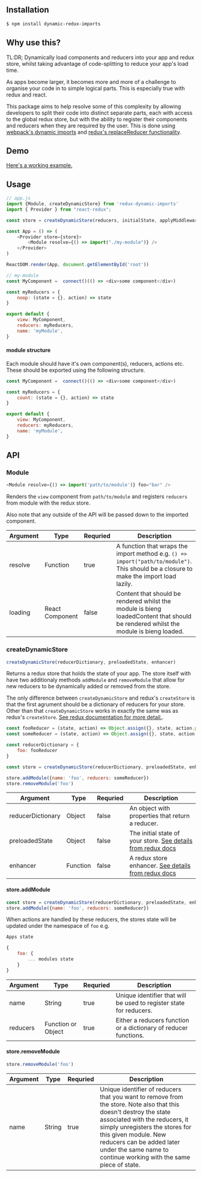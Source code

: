 ## Installation

```sh
$ npm install dynamic-redux-imports
```

## Why use this?

TL:DR; Dynamically load components and reducers into your app and redux store, whilst taking advantage of code-splitting to reduce your app's load time.

As apps become larger, it becomes more and more of a challenge to organise your code in to simple logical parts. This is especially true with redux and react.

This package aims to help resolve some of this complexity by allowing developers to split their code into distinct separate parts, each with access to the global redux store, but with the ability to register their components and reducers when they are required by the user. This is done using [webpack's dynamic imports](https://webpack.js.org/guides/code-splitting/#dynamic-imports) and [redux's replaceReducer functionality](https://reduxjs.org/api/store#replacereducer-next-reducer).

## Demo

[Here's a working example.](https://codesandbox.io/s/znx199wpmp)

## Usage
```js
// app.js
import {Module, createDynamicStore} from 'redux-dynamic-imports'
import { Provider } from "react-redux";

const store = createDynamicStore(reducers, initialState, applyMiddleware);

const App = () => (
    <Provider store={store}>
        <Module resolve={() => import("./my-module")} />
    </Provider>
)

ReactDOM.render(App, document.getElementById('root'))

// my-module
const MyComponent =  connect()(() => <div>some component</div>)

const myReducers = {
    noop: (state = {}, action) => state
}

export default {
    view: MyComponent,
    reducers: myReducers,
    name: 'myModule',
}
```

#### module structure
Each module should have it's own component(s), reducers, actions etc. These should be exported using the following structure.

```js
const MyComponent =  connect()(() => <div>some component</div>)

const myReducers = {
    count: (state = {}, action) => state
}

export default {
    view: MyComponent,
    reducers: myReducers,
    name: 'myModule',
}
```


## API

### Module

```js
<Module resolve={() => import('path/to/module')} foo="bar" />
```

Renders the `view` component from `path/to/module` and registers `reducers` from module with the redux store.

Also note that any outside of the API will be passed down to the imported component.

| Argument       | Type     | Requried | Description                                                                                                                                                                                                                                                                |
| -------------- | -------- | -------- | -------------------------------------------------------------------------------------------------------------------------------------------------------------------------------------------------------------------------------------------------------------------------- |
| resolve           | Function   | true     | A function that wraps the import  method e.g. `() => import("path/to/module")`. This should be a closure to make the import load lazily.                    |
| loading           | React Component   | false     | Content that should be rendered whilst the module is bieng loadedContent that should be rendered whilst the module is bieng loaded. |

### createDynamicStore

```js
createDynamicStore(reducerDictionary, preloadedState, enhancer)
```

Returns a redux store that holds the state of your app. The store itself with have two additionaly methods `addModule` and `removeModule` that allow for new reducers to be dynamically added or removed from the store.

The only difference between `createDynamicStore` and redux's `createStore` is that the first agrument should be a dictionary of reducers for your store. Other than that `createDynamicStore` works in exactly the same was as redux's `createStore`.  [See redux documentation for more detail.](https://redux.js.org/api/createstore).

```js
const fooReducer = (state, action) => Object.assign({}, state, action.payload)
const someReducer = (state, action) => Object.assign({}, state, action.payload)

const reducerDictionary = {
    foo: fooReducer
}

const store = createDynamicStore(reducerDictionary, preloadedState, enhancer)

store.addModule({name: 'foo', reducers: someReducer})
store.removeModule('foo')
```

| Argument       | Type     | Requried | Description                                                                                                                                                                                                                                                                |
| -------------- | -------- | -------- | -------------------------------------------------------------------------------------------------------------------------------------------------------------------------------------------------------------------------------------------------------------------------- |
| reducerDictionary           | Object   | false     |  An object with properties that return a reducer.                    |
| preloadedState           | Object   | false     | The initial state of your store. [See details from redux docs](https://redux.js.org/api/createstore)                        |
| enhancer           | Function   | false     | A redux store enhancer. [See details from redux docs](https://redux.js.org/api/createstore)                     |

#### store.addModule
```js
const store = createDynamicStore(reducerDictionary, preloadedState, enhancer)
store.addModule({name: 'foo', reducers: someReducer})
```

When actions are handled by these reducers, the stores state will be updated under the namespace of `foo` e.g.

```js
Apps state

{
    foo: {
        ... modules state
    }
}
```

| Argument       | Type     | Requried | Description                                                                                                                                                                                                                                                                |
| -------------- | -------- | -------- | -------------------------------------------------------------------------------------------------------------------------------------------------------------------------------------------------------------------------------------------------------------------------- |
| name           | String   | true     |  Unique identifier that will be used to register state for reducers.                    |
| reducers           | Function or Object   | true     |  Either a reducers function or a dictionary of reducer functions.                       |
#### store.removeModule
```js
store.removeModule('foo')
```

| Argument       | Type     | Requried | Description                                                                                                                                                                                                                                                                |
| -------------- | -------- | -------- | -------------------------------------------------------------------------------------------------------------------------------------------------------------------------------------------------------------------------------------------------------------------------- |
| name           | String   | true     |  Unique identifier of reducers that you want to remove from the store. Note also that this doesn't destroy the state associated with the reducers, it simply unregisters the stores for this given module. New reducers can be added later under the same name to continue working with the same piece of state.                     |

